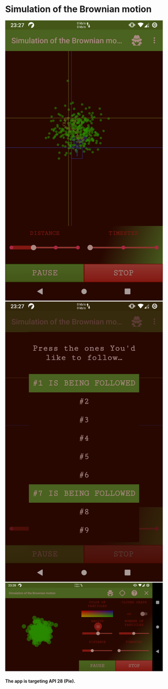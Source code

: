 # Simulation of the Brownian motion

![](brownian_motion_1.png)
![](brownian_motion_2.png)
![](brownian_motion_3.png)

#### The app is targeting API 28 (Pie).
